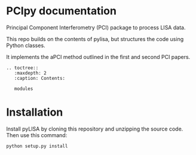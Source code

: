 
PCIpy documentation
===================

Principal Component Interferometry (PCI) package to process LISA data.

This repo builds on the contents of pylisa, but structures the code using Python classes.

It implements the aPCI method outlined in the first and second PCI papers.

```{eval-rst}
.. toctree::
   :maxdepth: 2
   :caption: Contents:
   
   modules
```

Installation
============
Install pyLISA by cloning this repository and unzipping the source code.
Then use this command:

    python setup.py install
